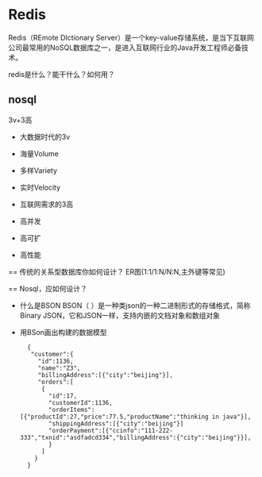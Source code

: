 # Redis

Redis（REmote DIctionary Server）是一个key-value存储系统，是当下互联网公司最常用的NoSQL数据库之一，是进入互联网行业的Java开发工程师必备技术。

redis是什么？能干什么？如何用？

## nosql


3v+3高

- 大数据时代的3v
 - 海量Volume
 - 多样Variety
 - 实时Velocity

- 互联网需求的3高
 - 高并发
 - 高可扩
 - 高性能

== 传统的关系型数据库你如何设计？ ER图(1:1/1:N/N:N,主外键等常见)

== Nosql，应如何设计？

- 什么是BSON
	 BSON（ ）是一种类json的一种二进制形式的存储格式，简称Binary JSON，它和JSON一样，支持内嵌的文档对象和数组对象

- 用BSon画出构建的数据模型

		{
		 "customer":{
		   "id":1136,
		   "name":"Z3",
		   "billingAddress":[{"city":"beijing"}],
		   "orders":[
		    {
		      "id":17,
		      "customerId":1136,
		      "orderItems":[{"productId":27,"price":77.5,"productName":"thinking in java"}],
		      "shippingAddress":[{"city":"beijing"}]
		      "orderPayment":[{"ccinfo":"111-222-333","txnid":"asdfadcd334","billingAddress":{"city":"beijing"}}],
		      }
		    ]
		  }
		}
